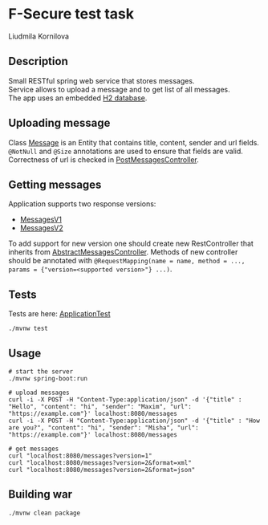 # F-Secure test task
Liudmila Kornilova

## Description
Small RESTful spring web service that stores messages.  
Service allows to upload a message and to get list of all messages.  
The app uses an embedded [H2 database](http://www.h2database.com/html/main.html).

## Uploading message
Class [Message](src/main/java/com/github/kornilova_l/f_secure_test_task/Message.java) is an Entity that contains title, content, sender and url fields.  
`@NotNull` and `@Size` annotations are used to ensure that fields are valid. Correctness of url is checked in [PostMessagesController](src/main/java/com/github/kornilova_l/f_secure_test_task/controllers/PostMessagesController.java).

## Getting messages
Application supports two response versions:
* [MessagesV1](src/main/java/com/github/kornilova_l/f_secure_test_task/controllers/v1/MessagesV1.java)
* [MessagesV2](src/main/java/com/github/kornilova_l/f_secure_test_task/controllers/v2/MessagesV2.java) 

To add support for new version one should create new RestController that inherits from [AbstractMessagesController](src/main/java/com/github/kornilova_l/f_secure_test_task/controllers/AbstractMessagesController.java).
Methods of new controller should be annotated with `@RequestMapping(name = name, method = ..., params = {"version=<supported version>"} ...)`.


## Tests
Tests are here: [ApplicationTest](src/test/java/com/github/kornilova_l/f_secure_test_task/ApplicationTest.java)
```
./mvnw test
```

## Usage
```
# start the server
./mvnw spring-boot:run 

# upload messages
curl -i -X POST -H "Content-Type:application/json" -d '{"title" : "Hello", "content": "hi", "sender": "Maxim", "url": "https://example.com"}' localhost:8080/messages
curl -i -X POST -H "Content-Type:application/json" -d '{"title" : "How are you?", "content": "hi", "sender": "Misha", "url": "https://example.com"}' localhost:8080/messages

# get messages
curl "localhost:8080/messages?version=1"
curl "localhost:8080/messages?version=2&format=xml"
curl "localhost:8080/messages?version=2&format=json"
```

## Building war
```
./mvnw clean package
```